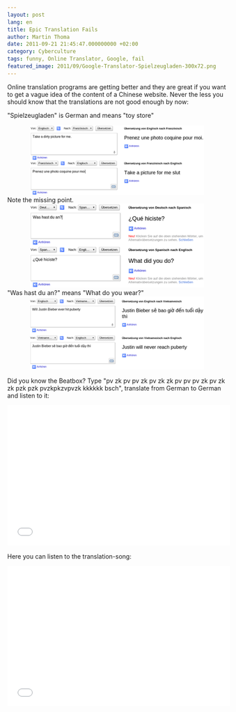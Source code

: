 ```yaml
---
layout: post
lang: en
title: Epic Translation Fails
author: Martin Thoma
date: 2011-09-21 21:45:47.000000000 +02:00
category: Cyberculture
tags: funny, Online Translator, Google, fail
featured_image: 2011/09/Google-Translator-Spielzeugladen-300x72.png
---
```

Online translation programs are getting better and they are great if you want to get a vague idea of the content of a Chinese website. Never the less you should know that the translations are not good enough by now:

"Spielzeugladen" is German and means "toy store"

<div class="separator" style="clear: both; text-align: center;">
<img border="0" height="160" width="400" src="../images/2011/09/Google-Translator-Dirty-Picture.png" /></div>
Note the missing point.

<div class="separator" style="clear: both; text-align: center;">
<img border="0" height="193" width="400" src="../images/2011/09/Google-Translator-Was-hast-du-an.png" /></div>
"Was hast du an?" means "What do you wear?"

<div class="separator" style="clear: both; text-align: center;">
<img border="0" height="168" width="400" src="../images/2011/09/Google-Translator-Justin-Bieber-Puberty.png" /></div>

Did you know the Beatbox?
Type "pv zk pv pv zk pv zk zk pv pv pv zk pv zk zk pzk pzk pvzkpkzvpvzk kkkkkk bsch", translate from German to German and listen to it:
<iframe width="512" height="321" src="//www.youtube.com/embed/KtjYKMtGNRc" frameborder="0" allowfullscreen></iframe>

Here you can listen to the translation-song:
<iframe width="512" height="321" src="//www.youtube.com/embed/mqsrPNXEGdc" frameborder="0" allowfullscreen></iframe>
